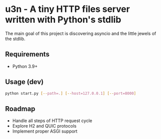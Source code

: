 # u3n - A tiny HTTP files server written with Python's stdlib

The main goal of this project is discovering asyncio and the little jewels of the stdlib.

## Requirements

- Python 3.9+


## Usage (dev)

```bash
python start.py [--path=.] [--host=127.0.0.1] [--port=8000]
```

## Roadmap

- Handle all steps of HTTP request cycle 
- Explore H2 and QUIC protocols
- Implement proper ASGI support
